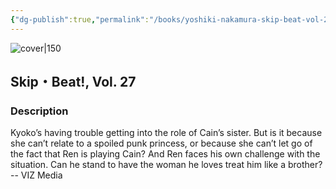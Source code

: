 ```yaml
---
{"dg-publish":true,"permalink":"/books/yoshiki-nakamura-skip-beat-vol-27/","title":"\"Skip・Beat!, Vol. 27\"","tags":["romance","manga"]}
---
```




![cover|150](http://books.google.com/books/content?id=9vt4AgAAQBAJ&printsec=frontcover&img=1&zoom=1&source=gbs_api)

## Skip・Beat!, Vol. 27

### Description

Kyoko’s having trouble getting into the role of Cain’s sister. But is it because she can’t relate to a spoiled punk princess, or because she can’t let go of the fact that Ren is playing Cain? And Ren faces his own challenge with the situation. Can he stand to have the woman he loves treat him like a brother? -- VIZ Media
```